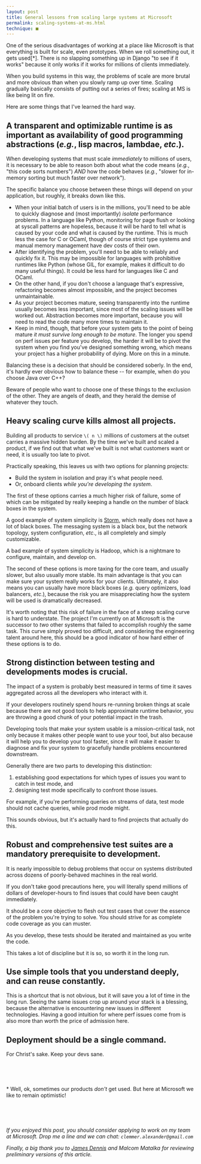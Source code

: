 ```yaml
---
layout: post
title: General lessons from scaling large systems at Microsoft
permalink: scaling-systems-at-ms.html
technique: ■
---
```


One of the serious disadvantages of working at a place like Microsoft is that everything is built for scale, even prototypes. When we roll something out, it gets used[*]. There is no slapping something up in Django "to see if it works" because it only works if it works for millions of clients immediately.

When you build systems in this way, the problems of scale are more brutal and more obvious than when you slowly ramp up over time. Scaling gradually basically consists of putting out a series of fires; scaling at MS is like being lit on fire.

Here are some things that I've learned the hard way.


## A transparent and optimizable runtime is as important as availability of good programming abstractions (*e.g.*, lisp macros, lambdae, *etc*.).

When developing systems that must scale *immediately* to millions of users, it is necessary to be able to reason both about what the code means (*e.g.*, "this code sorts numbers") *AND* how the code behaves (*e.g.*, "slower for in-memory sorting but much faster over network").

The specific balance you choose between these things will depend on your application, but roughly, it breaks down like this.

* When your initial batch of users is in the millions, you'll need to be able to quickly diagnose and (most importantly) *isolate* performance problems. In a language like Python, monitoring for page flush or looking at syscall patterns are hopeless, because it will be hard to tell what is caused by your code and what is caused by the runtime. This is much less the case for C or OCaml, though of course strict type systems and manual memory management have dev costs of their own.
* After identifying the problem, you'll need to be able to reliably and quickly fix it. This may be impossible for languages with prohibitive runtimes like Python (whose GIL, for example, makes it difficult to do many useful things). It could be less hard for languages like C and OCaml.
* On the other hand, if you don't choose a language that's expressive, refactoring becomes almost impossible, and the project becomes unmaintainable.
* As your project becomes mature, seeing transparently into the runtime usually becomes less important, since most of the scaling issues will be worked out. Abstraction becomes more important, because you will need to read the code many more times to maintain it.
* Keep in mind, though, that before your system gets to the point of being mature *it must survive long enough to be mature*. The longer you spend on perf issues per feature you develop, the harder it will be to pivot the system when you find you've designed something wrong, which means your project has a higher probability of dying. More on this in a minute.

Balancing these is a decision that should be considered soberly. In the end, it's hardly ever obvious how to balance these -- for example, when do you choose Java over C++?

Beware of people who want to choose one of these things to the exclusion of the other. They are angels of death, and they herald the demise of whatever they touch.


## Heavy scaling curve kills almost all projects.

Building all products to service `\( n \)` millions of customers at the outset carries a massive hidden burden. By the time we've built and scaled a product, if we find out that what we've built is not what customers want or need, it is usually too late to pivot.

Practically speaking, this leaves us with two options for planning projects:

* Build the system in isolation and pray it's what people need.
* Or, onboard clients *while you're developing the system*.

The first of these options carries a much higher risk of failure, some of which can be mitigated by really keeping a handle on the number of black boxes in the system.

A good example of system simplicity is [Storm](https://github.com/nathanmarz/storm), which really does not have a lot of black boxes. The messaging system is a black box, but the network topology, system configuration, *etc*., is all completely and simply customizable.

A bad example of system simplicity is Hadoop, which is a nightmare to configure, maintain, and develop on.

The second of these options is more taxing for the core team, and usually slower, but also usually more stable. Its main advantage is that you can make sure your system really works for your clients. Ultimately, it also means you can usually have more black boxes (*e.g.* query optimizers, load balancers, *etc*.), because the risk you are misappreciating how the system will be used is dramatically decreased.

It's worth noting that this risk of failure in the face of a steep scaling curve is hard to understate. The project I'm currently on at Microsoft is the successor to *two* other systems that failed to accomplish roughly the same task. This curve simply proved too difficult, and considering the engineering talent around here, this should be a good indicator of how hard either of these options is to do.


## Strong distinction between testing and developments modes is crucial.

The impact of a system is probably best measured in terms of time it saves aggregated across all the developers who interact with it.

If your developers routinely spend hours re-running broken things at scale because there are not good tools to help approximate runtime behavior, you are throwing a good chunk of your potential impact in the trash.

Developing tools that make your system usable is a mission-critical task, not only because it makes other people want to use your tool, but also because it will help you to develop your tool faster, since it will make it easier to diagnose and fix your system to gracefully handle problems encountered downstream.

Generally there are two parts to developing this distinction:

1. establishing good expectations for which types of issues you want to catch in test mode, and 
2. designing test mode specifically to confront those issues.

For example, if you're performing queries on streams of data, test mode should not cache queries, while prod mode might.

This sounds obvious, but it's actually hard to find projects that actually do this.


## Robust and comprehensive test suites are a mandatory prerequisite to development.

It is nearly impossible to debug problems that occur on systems distributed across dozens of poorly-behaved machines in the real world.

If you don't take good precautions here, you will literally spend millions of dollars of developer-hours to find issues that could have been caught immediately.

It should be a core objective to flesh out test cases that cover the essence of the problem you're trying to solve. You should strive for as complete code coverage as you can muster.

As you develop, these tests should be iterated and maintained as you write the code.

This takes a lot of discipline but it is so, so worth it in the long run.


## Use simple tools that you understand deeply, and can reuse constantly.

This is a shortcut that is not obvious, but it will save you a lot of time in the long run. Seeing the same issues crop up around your stack is a blessing, because the alternative is encountering new issues in different technologies. Having a good intuition for where perf issues come from is also more than worth the price of admission here.


## Deployment should be a single command.

For Christ's sake. Keep your devs sane.


<p></p><br/>
<p></p><br/>


\* Well, ok, sometimes our products *don't* get used. But here at Microsoft we like to remain optimistic!

<p></p><br/>
<p></p><br/>

*If you enjoyed this post, you should consider applying to work on my team at Microsoft. Drop me a line and we can chat: `clemmer.alexander@gmail.com`*

*Finally, a big thank you to [James Dennis](http://j2labs.io/) and Malcom Matalka for reviewing preliminary versions of this article.*


<p></p><br/>
<p></p><br/>































